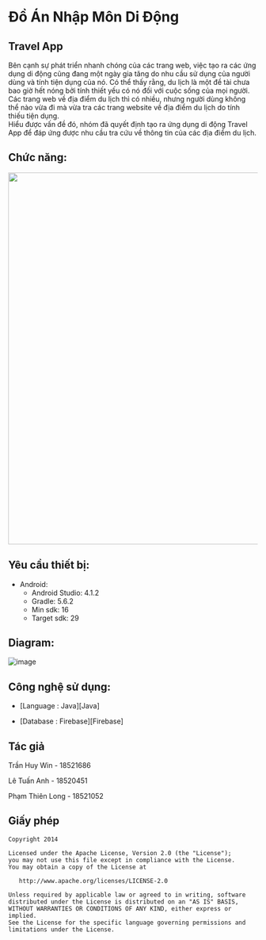 # Đồ Án Nhập Môn Di Động

## Travel App

   

 Bên cạnh sự phát triển nhanh chóng của các trang web, việc tạo ra các ứng dụng di động
cũng đang một ngày gia tăng do nhu cầu sử dụng của người dùng và tính tiện dụng của nó.
Có thể thấy rằng, du lịch là một đề tài chưa bao giờ hết nóng bởi tính thiết yếu có nó đối với
cuộc sống của mọi người. Các trang web về địa điểm du lịch thì có nhiều, nhưng người dùng
không thể nào vừa đi mà vừa tra các trang website về địa điểm du lịch do tính thiếu tiện dụng.<br>
 Hiểu được vấn đề đó, nhóm đã quyết định tạo ra ứng dụng di động Travel App để đáp
ứng được nhu cầu tra cứu về thông tin của các địa điểm du lịch.


## Chức năng:

   <p align="center">
   <img src="https://i.ibb.co/nj0HH5g/Feature.png" width="750">
   </p>

## Yêu cầu thiết bị:

   - Android:
     + Android Studio: 4.1.2
     + Gradle: 5.6.2
     + Min sdk: 16
     + Target sdk: 29

## Diagram:
![image](https://user-images.githubusercontent.com/56749834/105780197-84115080-5fa2-11eb-8556-264c9ac96eef.png)

## Công nghệ sử dụng:

- [Language  :  Java][Java]

- [Database  :  Firebase][Firebase]    


## Tác giả

Trần Huy Win - 18521686

Lê Tuấn Anh   - 18520451

Phạm Thiên Long - 18521052
## Giấy phép

    Copyright 2014

    Licensed under the Apache License, Version 2.0 (the "License");
    you may not use this file except in compliance with the License.
    You may obtain a copy of the License at

       http://www.apache.org/licenses/LICENSE-2.0

    Unless required by applicable law or agreed to in writing, software
    distributed under the License is distributed on an "AS IS" BASIS,
    WITHOUT WARRANTIES OR CONDITIONS OF ANY KIND, either express or implied.
    See the License for the specific language governing permissions and
    limitations under the License.

